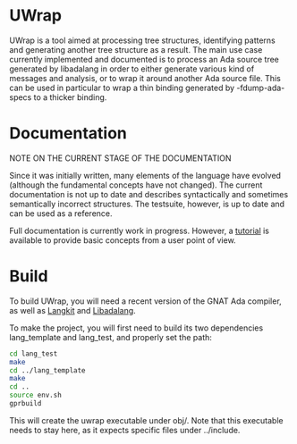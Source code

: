 UWrap
=====

UWrap is a tool aimed at processing tree structures, identifying patterns and
generating another tree structure as a result. The main use case currently
implemented and documented is to process an Ada source tree generated by
libadalang in order to either generate various kind of messages and analysis,
or to wrap it around another Ada source file. This can be used in particular
to wrap a thin binding generated by -fdump-ada-specs to a thicker binding.

Documentation
=============

NOTE ON THE CURRENT STAGE OF THE DOCUMENTATION

Since it was initially written, many elements of the language have evolved 
(although the fundamental concepts have not changed). The current documentation
is not up to date and describes syntactically and sometimes semantically 
incorrect structures. The testsuite, however, is up to date and can be used
as a reference.

Full documentation is currently work in progress. However, a 
[tutorial](https://github.com/AdaCore/uwrap/tree/master/documentation/tutorial) is 
available to provide basic concepts from a user point of view.

Build
=====

To build UWrap, you will need a recent version of the GNAT Ada compiler, as
well as [Langkit](https://github.com/AdaCore/langkit) and [Libadalang](https://github.com/AdaCore/libadalang).

To make the project, you will first need to build its two dependencies 
lang_template and lang_test, and properly set the path:

~~~sh
cd lang_test
make
cd ../lang_template
make
cd ..
source env.sh
gprbuild
~~~

This will create the uwrap executable under obj/. Note that this executable needs 
to stay here, as it expects specific files under ../include.
